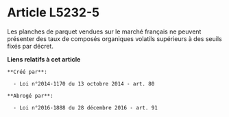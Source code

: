 # Article L5232-5

Les planches de parquet vendues sur le marché français ne peuvent présenter des taux de composés organiques volatils
supérieurs à des seuils fixés par décret.

**Liens relatifs à cet article**

	**Créé par**:

	  - Loi n°2014-1170 du 13 octobre 2014 - art. 80

	**Abrogé par**:

	  - Loi n°2016-1888 du 28 décembre 2016 - art. 91
